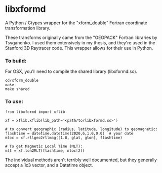 # libxformd
A Python / Ctypes wrapper for the "xform_double" Fortran coordinate transformation library. 

These transforms originally came from the "GEOPACK" Fortran libraries by Tsyganenko. I used them extensively in my thesis, 
and they're used in the Stanford 3D Raytracer code. This wrapper allows for their use in Python.

### To build:
For OSX, you'll need to compile the shared library (libxformd.so). 

```
cd/xform_double
make
make shared
```

### To use:

```
from libxformd import xflib

xf = xflib.xflib(lib_path='<path/to/libxformd.so>')

# to convert geographic (radius, latitude, longitude) to geomagnetic:
flashtime = datetime.datetime(2020,6,1,0,0,0)  # your date
mloc = xf.rllgeo2rllmag([1.0, glat, glon], flashtime)

# To get Magnetic Local Time (MLT):
mlt = xf.lon2MLT(flashtime, mloc[2])
```

The individual methods aren't terribly well documented, but they generally accept a 1x3 vector, and a Datetime object.

